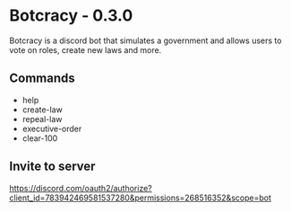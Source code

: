 # Botcracy - 0.3.0

Botcracy is a discord bot that simulates a government and allows users to vote on roles, create new laws and more.

## Commands

- help
- create-law
- repeal-law
- executive-order
- clear-100

## Invite to server

https://discord.com/oauth2/authorize?client_id=783942469581537280&permissions=268516352&scope=bot
